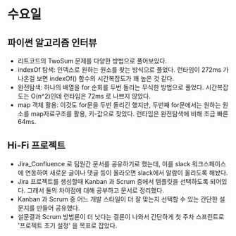 # 수요일

## 파이썬 알고리즘 인터뷰
* 리트코드의 TwoSum 문제를 다양한 방법으로 풀어보았다.
* indexOf 탐색: 인덱스로 원하는 원소를 찾는 방식으로 풀었다. 런타임이 272ms 가 나온걸 보면 indexOf() 함수의 시간복잡도가 꽤 높은 것 같다.
* 완전탐색: 하나의 배열을 for 순회를 두번 돌리는 무식한 방법으로 풀었다. 시간복잡도는 O(n^2)인데 런타임은 72ms 로 나쁘지 않았다. 
* map 객체 활용: 이것도 for문을 두번 돌리긴 했지만, 두번째 for문에서는 원하는 원소를 map자료구조를 활용, 키-값으로 찾았다. 런타임은 완전탐색에 비해 조금 빠른 64ms.


## Hi-Fi 프로젝트
* Jira_Confluence 로 팀원간 문서를 공유하기로 했는데, 이를 slack 워크스페이스에 연동하여 새로운 글이나 댓글 등이 올라오면 slack에서 알람이 울리도록 해놨다.
* Jira 프로젝트를 생성할때 Kanban 과 Scrum 중에서 템플릿을 선택하도록 되어있다. 그래서 둘의 차이점에 대해 공부하고 문서로 정리했다.
* Kanban 과 Scrum 중 어느 개발 스타일이 더 잘 맞는지 선택할 수 있는 간단한 설문지를 만들어 공유했다.
* 설문결과 Scrum 방법론이 더 낫다는 결론이 나와서 간단하게 첫 주차 스프린트로 '프로젝트 초기 설정' 을 목표로 잡았다.

